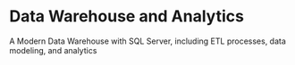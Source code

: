 # Data Warehouse and Analytics
 A Modern Data Warehouse with SQL Server, including ETL processes, data modeling, and analytics